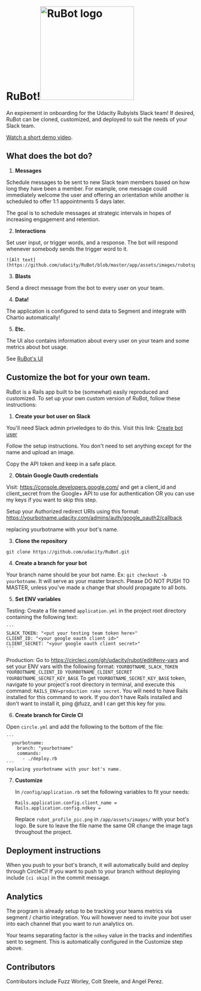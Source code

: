 RuBot!<img src="app/assets/images/rubot_profile_pic.png" alt="RuBot logo" width= "250"/>
======

An expirement in onboarding for the Udacity Rubyists Slack team! If desired, RuBot can be cloned, customized, and deployed to suit the needs of your Slack team. 

[Watch a short demo video](https://www.youtube.com/watch?v=4mlgRz-lgVw).

## What does the bot do?

1. **Messages**

  Schedule messages to be sent to new Slack team members based on how long they have been a member. For example, one message could immediately welcome the user and offering an orientation while another is scheduled to offer 1:1 appointments 5 days later.

  The goal is to schedule messages at strategic intervals in hopes of increasing engagement and retention.

2. **Interactions**

  Set user input, or trigger words, and a response. The bot will respond whenever somebody sends the trigger word to it.

    ![Alt text](https://github.com/udacity/RuBot/blob/master/app/assets/images/rubotspeak.png)

3. **Blasts**

  Send a direct message from the bot to every user on your team.

4. **Data!**

  The application is configured to send data to Segment and integrate with Chartio automatically!

5. **Etc.**

  The UI also contains information about every user on your team and some metrics about bot usage.

  See [RuBot's UI](https://rubot.udacity.com/)


## Customize the bot for your own team.

RuBot is a Rails app built to be (somewhat) easily reproduced and customized. To set up your own custom version of RuBot, follow these instructions:

1. **Create your bot user on Slack**

  You'll need Slack admin priveledges to do this. Visit this link: [Create bot user](https://my.slack.com/services/new/bot)

  Follow the setup instructions. You don't need to set anything except for the name and upload an image.

  Copy the API token and keep in a safe place.

2. **Obtain Google Oauth credentials**

  Visit: https://console.developers.google.com/ and get a client_id and client_secret from the Google+ API to use for authentication OR you can use my keys if you want to skip this step.

  Setup your Authorized redirect URIs using this format:
  https://yourbotname.udacity.com/admins/auth/google_oauth2/callback

  replacing yourbotname with your bot's name.

3. **Clone the repository**

  `git clone https://github.com/udacity/RuBot.git`

4. **Create a branch for your bot**

  Your branch name should be your bot name. Ex: `git checkout -b yourbotname`. It will serve as your master branch. Please DO NOT PUSH TO MASTER, unless you've made a change that should propagate to all bots.

5. **Set ENV variables**

  Testing: Create a file named `application.yml` in the project root directory containing the following text:

    ```
    SLACK_TOKEN: "<put your testing team token here>"
    CLIENT_ID: "<your google oauth client id>"
    CLIENT_SECRET: "<your google oauth client secret>"
    ```

  Production: Go to https://circleci.com/gh/udacity/rubot/edit#env-vars and set your ENV vars with the following format:
    ```
    YOURBOTNAME_SLACK_TOKEN
    YOURBOTNAME_CLIENT_ID
    YOURBOTNAME_CLIENT_SECRET
    YOURBOTNAME_SECRET_KEY_BASE
    ```
    To get `YOURBOTNAME_SECRET_KEY_BASE` token, navigate to your project's root directory in terminal, and execute this command: `RAILS_ENV=production rake secret`. You will need to have Rails installed for this command to work. If you don't have Rails installed and don't want to install it, ping @fuzz, and I can get this key for you.

6. **Create branch for Circle CI**

  Open `circle.yml` and add the following to the bottom of the file:

    ```
      yourbotname:
        branch: "yourbotname"
        commands:
          - ./deploy.rb
    ```
    replacing yourbotname with your bot's name.

7. **Customize**

    In `/config/application.rb` set the following variables to fit your needs:
    ```
    Rails.application.config.client_name =
    Rails.application.config.ndkey =
    ```

    Replace `rubot_profile_pic.png` in `/app/assets/images/` with your bot's logo. Be sure to leave the file name the same OR change the image tags throughout the project. 

## Deployment instructions

When you push to your bot's branch, it will automatically build and deploy through CircleCI! If you want to push to your branch without deploying include `[ci skip]` in the commit message.

## Analytics

The program is already setup to be tracking your teams metrics via segment / chartio integration. You will however need to invite your bot user into each channel that you want to run analytics on.

Your teams separating factor is the `ndkey` value in the tracks and indentifies sent to segment. This is automatically configured in the Customize step above.

## Contributors

Contributors include Fuzz Worley, Colt Steele, and Angel Perez.

